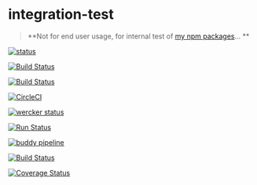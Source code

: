 # integration-test
> **Not for end user usage, for internal test of [my npm packages](https://gitlab.com/autokent/)... **

[![status](https://gitlab.com/autokent/_integration_test/badges/master/pipeline.svg)](https://gitlab.com/autokent/_integration_test/pipelines)

[![Build Status](https://travis-ci.org/mehmet-kozan/_integration_test.svg?branch=master)](http://travis-ci.org/mehmet-kozan/_integration_test)

[![Build Status](https://travis-ci.org/mehmet-kozan/_integration_test.svg?branch=integration-level-01)](http://travis-ci.org/mehmet-kozan/_integration_test)

[![CircleCI](https://circleci.com/gh/mehmet-kozan/_integration_test/tree/master.svg?style=svg)](https://circleci.com/gh/mehmet-kozan/_integration_test/tree/master)

[![wercker status](https://app.wercker.com/status/2f1216504ae4ac50897737230df8d5e0/s/master "wercker status")](https://app.wercker.com/project/byKey/2f1216504ae4ac50897737230df8d5e0)

[![Run Status](https://api.shippable.com/projects/5a39245f9b0aca0700da2a20/badge?branch=master)](https://app.shippable.com/github/mehmet-kozan/_integration_test)

[![buddy pipeline](https://app.buddy.works/mehmetkozan/-integration-test/pipelines/pipeline/67600/badge.svg?token=6d32b8c49d792c4c026b894a8cabfa1b70c6509effc898620d7265f5aa3612f3 "buddy pipeline")](https://app.buddy.works/mehmetkozan/-integration-test/pipelines/pipeline/67600)

[![Build Status](https://semaphoreci.com/api/v1/mehmet-kozan/_integration_test/branches/master/badge.svg)](https://semaphoreci.com/mehmet-kozan/_integration_test)

[![Coverage Status](https://coveralls.io/repos/github/mehmet-kozan/_integration_test/badge.svg?branch=master)](https://coveralls.io/github/mehmet-kozan/_integration_test?branch=master)